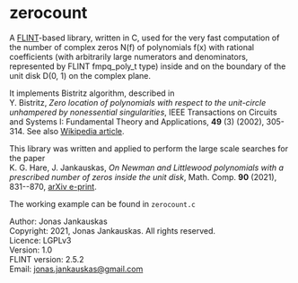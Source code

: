 **zerocount**
=============

A [FLINT](https://www.flintlib.org/)-based library, written in C,  used for the very fast computation of the number of complex zeros N(f) of polynomials f(x) with rational coefficients (with arbitrarily large numerators and denominators, represented by FLINT fmpq_poly_t type) inside and on the boundary of the unit disk D(0, 1) on the complex plane.

It implements Bistritz algorithm, described in  
Y. Bistritz, *Zero location of polynomials with respect to the unit-circle unhampered by nonessential singularities*, IEEE Transactions on Circuits and Systems I: Fundamental Theory and Applications, **49** (3) (2002), 305-314. See also [Wikipedia article](https://en.wikipedia.org/wiki/Bistritz_stability_criterion).

This library was written and applied to perform the large scale searches for the paper  
K. G. Hare, J. Jankauskas, *On Newman and Littlewood polynomials with a prescribed number of zeros inside the unit disk*, Math. Comp. **90** (2021), 831--870, [arXiv e-print](https://arxiv.org/abs/1910.13994).

The working example can be found in `zerocount.c`

Author:         Jonas Jankauskas  
Copyright:      2021, Jonas Jankauskas. All rights reserved.  
Licence:        LGPLv3  
Version:        1.0  
FLINT version:  2.5.2  
Email:          jonas.jankauskas@gmail.com  
